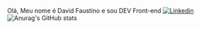  Olá, Meu nome é David Faustino e sou DEV Front-end
[![Linkedin](https://img.shields.io/badge/LinkedIn-0077B5?style=for-the-badge&logo=linkedin&logoColor=white)](https://www.linkedin.com/in/david-faustino-9a5b78275/)
![Anurag's GitHub stats](https://github-readme-stats.vercel.app/api?username=anuraghazra&show_icons=true&theme=radical)
